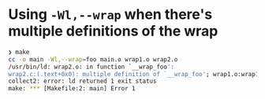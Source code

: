 # Using `-Wl,--wrap` when there's multiple definitions of the wrap

```bash
❯ make
cc -o main -Wl,--wrap=foo main.o wrap1.o wrap2.o
/usr/bin/ld: wrap2.o: in function `__wrap_foo':
wrap2.c:(.text+0x0): multiple definition of `__wrap_foo'; wrap1.o:wrap1.c:(.text+0x0): first defined here
collect2: error: ld returned 1 exit status
make: *** [Makefile:2: main] Error 1
```
